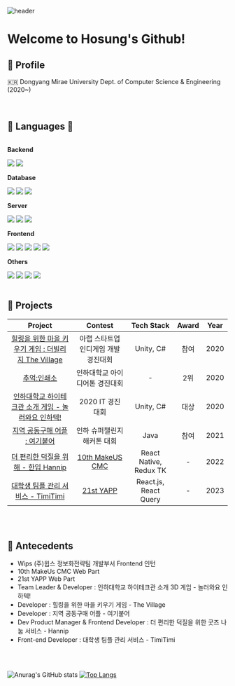 ![header](https://capsule-render.vercel.app/api?type=waving&color=gradient&height=120&animation=fadeIn&section=footer&text=🚗🚘🚛&fontAlign=70)
# Welcome to Hosung's Github!

## 🐥 Profile

🇰🇷 Dongyang Mirae University Dept. of Computer Science & Engineering (2020~) <br/>
<br><br>

## 🔨 Languages 🔨
<div style="display:flex; flex-direction:column; align-items:flex-start;">
    <!-- Backend -->
    <p><strong>Backend</strong></p>
    <div>
        <img src="https://img.shields.io/badge/Java-007396?style=for-the-badge&logo=Java&logoColor=white"> 
        <img src="https://img.shields.io/badge/Spring Boot-6DB33F?style=for-the-badge&logo=spring boot&logoColor=white"> 
    </div>
    <!-- Database -->
    <p><strong>Database</strong></p>
    <div>
        <img src="https://img.shields.io/badge/oracle-F80000?style=for-the-badge&logo=oracle&logoColor=white"> 
        <img src="https://img.shields.io/badge/mysql-4479A1?style=for-the-badge&logo=mysql&logoColor=white"> 
        <img src="https://img.shields.io/badge/firebase-FFCA28?style=for-the-badge&logo=firebase&logoColor=white">
    </div>
    <!-- Server -->
    <p><strong>Server</strong></p>
    <div>
        <img src="https://img.shields.io/badge/linux-FCC624?style=for-the-badge&logo=linux&logoColor=black"> 
        <img src="https://img.shields.io/badge/apache tomcat-F8DC75?style=for-the-badge&logo=apachetomcat&logoColor=black">
        <img src="https://img.shields.io/badge/Amazon AWS-232F3E?style=for-the-badge&logo=amazon aws&logoColor=white"> 
    </div>
    <!-- Frontend -->
    <p><strong>Frontend</strong></p>
    <div>
        <img src="https://img.shields.io/badge/html5-E34F26?style=flat-square&logo=html5&logoColor=white"> 
        <img src="https://img.shields.io/badge/css-1572B6?style=flat-square&logo=css3&logoColor=white"> 
        <img src="https://img.shields.io/badge/javascript-F7DF1E?style=flat-square&logo=javascript&logoColor=black"> 
        <img src="https://img.shields.io/badge/bootstrap-7952B3?style=flat-square&logo=bootstrap&logoColor=white">
        <img src="https://img.shields.io/badge/Vue-4FC08D?style=for-the-badge&logo=Vue.js&logoColor=white">
    </div>
    <!-- Others -->
    <p><strong>Others</strong></p>
    <div>
        <img src="https://img.shields.io/badge/Kotlin-7F52FF?style=flat-square&logo=kotlin&logoColor=white">
        <img src="https://img.shields.io/badge/Andoid Studio-3DDC84?style=flat-square&logo=android studio&logoColor=white">
        <img src="https://img.shields.io/badge/python-3776AB?style=flat-square&logo=python&logoColor=white"> 
        <img src="https://img.shields.io/badge/flutter-02569B?style=flat-square&logo=flutter&logoColor=white"/>
</div><br>
</div>

## 🌱 Projects

|                                              Project                                              |               Contest                |       Tech Stack       | Award | Year |
| :-----------------------------------------------------------------------------------------------: | :----------------------------------: | :--------------------: | :---: | :--: |
| [힐링을 위한 마을 키우기 게임 : 더빌리지 The Village](https://github.com/openingsound/TheVillage) | 아랩 스타트업 인디게임 개발 경진대회 |       Unity, C#        | 참여  | 2020 |
|       [추억:인쇄소](https://drive.google.com/file/d/1kh6ypadoPtBwh9cuYao8iJoTdi9xxj3X/view)       |    인하대학교 아이디어톤 경진대회    |           -            |  2위  | 2020 |
|  [인하대학교 하이테크관 소개 게임 - 놀러와요 인하텍!](https://github.com/rocher71/highTechGhost)  |           2020 IT 경진대회           |       Unity, C#        | 대상  | 2020 |
|             [지역 공동구매 어플 : 여기붙어](https://github.com/7Princesses/ComeHere)              |     인하 슈퍼챌린지 해커톤 대회      |          Java          | 참여  | 2021 |
|               [ 더 편리한 덕질을 위해 - 한입 Hannip](https://github.com/cmc-glory)                |           [10th MakeUS CMC](https://www.makeus.in/cmc)            | React Native, Redux TK |   -   | 2022 |
|               [ 대학생 팀플 관리 서비스 - TimiTimi](https://github.com/YAPP-Github/21st-ALL-Rounder-Team-3-Web)               |           [21st YAPP](https://github.com/YAPP-Github)            | React.js, React Query |   -   | 2023 |

<br><br>

## 🌱 Antecedents

- Wips (주)윕스 정보화전략팀 개발부서 Frontend 인턴
- 10th MakeUs CMC Web Part
- 21st YAPP Web Part
- Team Leader & Developer : 인하대학교 하이테크관 소개 3D 게임 - 놀러와요 인하텍!
- Developer : 힐링을 위한 마을 키우기 게임 - The Village
- Developer : 지역 공동구매 어플 - 여기붙어
- Dev Product Manager & Frontend Developer : 더 편리한 덕질을 위한 굿즈 나눔 서비스 - Hannip
- Front-end Developer : 대학생 팀플 관리 서비스 - TimiTimi

<br><br>

![Anurag's GitHub stats](https://github-readme-stats.vercel.app/api?username=namhosung6023&show_icons=true&theme=radical)
[![Top Langs](https://github-readme-stats.vercel.app/api/top-langs/?username=namhosung6023&layout=compact)](https://github.com/namhosung6023/github-readme-stats)


